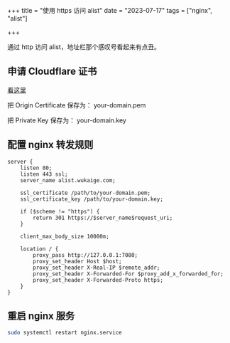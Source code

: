 +++
title = "使用 https 访问 alist"
date = "2023-07-17"
tags = ["nginx", "alist"]

+++



通过 http 访问 alist，地址栏那个感叹号看起来有点丑。




## 申请 Cloudflare 证书

[看这里](https://www.google.com.hk/search?q=%E7%94%B3%E8%AF%B7+Cloudflare+%E8%AF%81%E4%B9%A6&oq=%E7%94%B3%E8%AF%B7+Cloudflare+%E8%AF%81%E4%B9%A6&aqs=chrome..69i57.630j0j7&sourceid=chrome&ie=UTF-8)

把 Origin Certificate 保存为： your-domain.pem

把 Private Key 保存为： your-domain.key



## 配置 nginx 转发规则

```nginx
server {
    listen 80;
    listen 443 ssl;
    server_name alist.wukaige.com;

    ssl_certificate /path/to/your-domain.pem;
    ssl_certificate_key /path/to/your-domain.key;

    if ($scheme != "https") {
        return 301 https://$server_name$request_uri;
    }

    client_max_body_size 10000m;

    location / {
        proxy_pass http://127.0.0.1:7080;
        proxy_set_header Host $host;
        proxy_set_header X-Real-IP $remote_addr;
        proxy_set_header X-Forwarded-For $proxy_add_x_forwarded_for;
        proxy_set_header X-Forwarded-Proto https;
    }
}
```



## 重启 nginx 服务

```bash
sudo systemctl restart nginx.service
```



